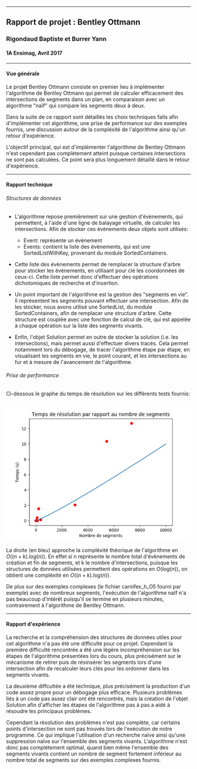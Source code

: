 ----

## Rapport de projet : Bentley Ottmann

### Rigondaud Baptiste et Burrer Yann
#### 1A Ensimag, Avril 2017

----

#### Vue générale

Le projet Bentley Ottmann consiste en premier lieu à implémenter l'algorithme de Bentley Ottmann qui permet de calculer efficacement des intersections de segments dans un plan, en comparaison avec un algorithme "naïf" qui compare les segments deux à deux.

Dans la suite de ce rapport sont détaillés les choix techniques faits afin d'implémenter cet algorithme, une prise de performance sur des exemples fournis, une discussion autour de la compléxité de l'algorithme ainsi qu'un retour d'expérience.

L'objectif principal, qui est d'implémenter l'algorithme de Bentley Ottmann n'est cependant pas complètement atteint puisque certaines intersections ne sont pas calculées. Ce point sera plus longuement détaillé dans le retour d'expérience.

----

#### Rapport technique

###### Structures de données

- L'algorithme repose premièrement sur une gestion d'évènements, qui permettent, à l'aide d'une ligne de balayage virtuelle, de calculer les intersections. Afin de stocker ces évènements deux objets sont utilisés:

    - Event: représente un évènement
    - Events: contient la liste des évènements, qui est une SortedListWithKey, provenant du module SortedContainers.

- Cette liste des évènements permet de remplacer la structure d'arbre pour stocker les évènements, en utilisant pour clé les coordonnées de ceux-ci. Cette liste permet donc d'effectuer des opérations dichotomiques de recherche et d'insertion.

- Un point important de l'algorithme est la gestion des "segments en vie". Il représentent les segments pouvant effectuer une intersection. Afin de les stocker, nous avons utilisé une SortedList, du module SortedContainers, afin de remplacer une structure d'arbre. Cette structure est couplée avec une fonction de calcul de clé, qui est appelée à chaque opération sur la liste des segments vivants.


- Enfin, l'objet Solution permet en outre de stocker la solution (i.e. les intersections), mais permet aussi d'effectuer divers tracés. Cela permet notamment lors du débogage, de tracer l'algorithme étape par étape, en visualisant les segments en vie, le point courant, et les intersections au fur et à mesure de l'avancement de l'algorithme.

###### Prise de performance

Ci-dessous le graphe du temps de résolution sur les différents tests fournis:

![](tests.png)

La droite (en bleu) approche la compléxité théorique de l'algorithme en $O((n+k).log(n))$. En effet si n représente le nombre total d'évènements de création et fin de segments, et k le nombre d'intersections, puisque les structures de données utilisées permettent des opérations en $O(log(n))$, on obtient une compléxité en $O((n+k).log(n))$.

De plus sur des exemples complexes (le fichier carnifex_h_O5 fourni par exemple) avec de nombreux segments, l'exécution de l'algorithme naïf n'a pas beaucoup d'intérêt puisqu'il se termine en plusieurs minutes, contrairement à l'algorithme de Bentley Ottmann.

----

#### Rapport d'expérience

La recherche et la compréhension des structures de données utiles pour cet algorithme n'a pas été une difficulté pour ce projet. Cependant la première difficulté rencontrée a été une légère incompréhension sur les étapes de l'algorithme présentées lors du cours, plus précisément sur le mécanisme de retirer puis de résinsérer les segments lors d'une intersection afin de recalculer leurs clés pour les ordonner dans les segments vivants.

La deuxième diffcultée a été technique, plus précisément la production d'un code assez propre pour un débogage plus efficace. Plusieurs problèmes liés à un code pas assez clair ont été rencontrés, mais la création de l'objet Solution afin d'afficher les étapes de l'algorithme pas à pas a aidé à résoudre les principaux problèmes.

Cependant la résolution des problèmes n'est pas complète, car certains points d'intersection ne sont pas trouvés lors de l'exécution de notre programme. Ce qui implique l'utilisation d'un recherche naïve ainsi qu'une suppression naïve sur l'ensemble des segments vivants. L'algorithme n'est donc pas complétement optimal, quand bien même l'ensemble des segments vivants contient un nombre de segment fortement inférieur au nombre total de segments sur des exemples complexes fournis.
